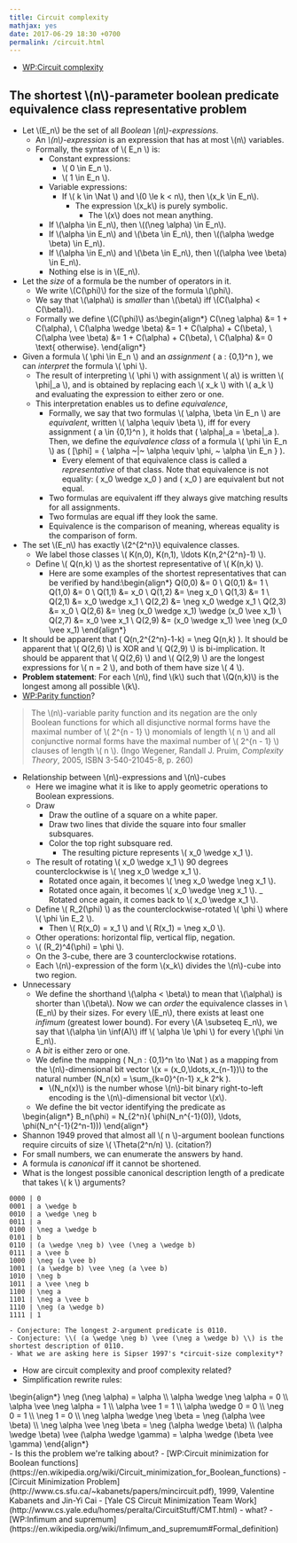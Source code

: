 ```yaml
---
title: Circuit complexity
mathjax: yes
date: 2017-06-29 18:30 +0700
permalink: /circuit.html
---
```


- [WP:Circuit complexity](https://en.wikipedia.org/wiki/Circuit_complexity)

## The shortest \\(n\\)-parameter boolean predicate equivalence class representative problem

- Let \\(E_n\\) be the set of all *Boolean \\(n\\)-expressions*.
    - An *\\(n\\)-expression* is an expression that has at most \\(n\\) variables.
    - Formally, the syntax of \\( E_n \\) is:
        - Constant expressions:
            - \\( 0 \in E_n \\).
            - \\( 1 \in E_n \\).
        - Variable expressions:
            - If \\( k \in \Nat \\) and \\(0 \le k < n\\), then \\(x_k \in E_n\\).
                - The expression \\(x_k\\) is purely symbolic.
                    - The \\(x\\) does not mean anything.
        - If \\(\alpha \in E_n\\), then \\((\neg \alpha) \in E_n\\).
        - If \\(\alpha \in E_n\\) and \\(\beta \in E_n\\), then \\((\alpha \wedge \beta) \in E_n\\).
        - If \\(\alpha \in E_n\\) and \\(\beta \in E_n\\), then \\((\alpha \vee \beta) \in E_n\\).
        - Nothing else is in \\(E_n\\).
- Let the *size* of a formula be the number of operators in it.
    - We write \\(C(\phi)\\) for the size of the formula \\(\phi\\).
    - We say that \\(\alpha\\) is *smaller* than \\(\beta\\) iff \\(C(\alpha) < C(\beta)\\).
    - Formally we define \\(C(\phi)\\) as:<span>\begin{align*}
C(\neg \alpha) &= 1 + C(\alpha),
\\
C(\alpha \wedge \beta) &= 1 + C(\alpha) + C(\beta),
\\
C(\alpha \vee \beta) &= 1 + C(\alpha) + C(\beta),
\\
C(\alpha) &= 0 \text{ otherwise}.
\end{align*}</span>
- Given a formula \\( \phi \in E_n \\) and an *assignment* <span>\( a : \{0,1\}^n \)</span>,
we can *interpret* the formula \\( \phi \\).
    - The result of interpreting \\( \phi \\) with assignment \\( a\\) is written \\( \phi|_a \\),
    and is obtained by replacing each \\( x_k \\) with \\( a_k \\)
    and evaluating the expression to either zero or one.
    - This interpretation enables us to define *equivalence*,
        - Formally, we say that two formulas \\( \alpha, \beta \in E_n \\) are *equivalent*, written \\( \alpha \equiv \beta \\), iff
        for every assignment <span>\( a \in \{0,1\}^n \)</span>, it holds that <span>\( \alpha|_a = \beta|_a \)</span>.
        Then, we define the *equivalence class* of a formula \\( \phi \in E_n \\) as
        <span>\(
        [\phi] = \{ \alpha ~|~ \alpha \equiv \phi, ~ \alpha \in E_n \}
        \)</span>.
            - Every element of that equivalence class is called a *representative* of that class.
            Note that equivalence is not equality: <span>\( x_0 \wedge x_0 \)</span> and <span>\( x_0 \)</span>
            are equivalent but not equal.
        - Two formulas are equivalent iff they always give matching results for all assignments.
        - Two formulas are equal iff they look the same.
        - Equivalence is the comparison of meaning,
        whereas equality is the comparison of form.
- The set \\(E_n\\) has exactly \\(2^{2^n}\\) equivalence classes.
    - We label those classes \\( K(n,0), K(n,1), \ldots K(n,2^{2^n}-1) \\).
    - Define \\( Q(n,k) \\) as the shortest representative of \\( K(n,k) \\).
        - Here are some examples of the shortest representatives
        that can be verified by hand:<span>\begin{align*}
Q(0,0) &= 0
\\ Q(0,1) &= 1
\\ Q(1,0) &= 0
\\ Q(1,1) &= x_0
\\ Q(1,2) &= \neg x_0
\\ Q(1,3) &= 1
\\ Q(2,1) &= x_0 \wedge x_1
\\ Q(2,2) &= \neg x_0 \wedge x_1
\\ Q(2,3) &= x_0
\\ Q(2,6) &= \neg (x_0 \wedge x_1) \wedge (x_0 \vee x_1)
\\ Q(2,7) &= x_0 \vee x_1
\\ Q(2,9) &= (x_0 \wedge x_1) \vee \neg (x_0 \vee x_1)
\end{align*}</span>
- It should be apparent that <span>\( Q(n,2^{2^n}-1-k) = \neg Q(n,k) \)</span>.
It should be apparent that \\( Q(2,6) \\) is XOR and \\( Q(2,9) \\) is bi-implication.
It should be apparent that \\( Q(2,6) \\) and \\( Q(2,9) \\) are the longest expressions for \\( n = 2 \\),
and both of them have size \\( 4 \\).
- **Problem statement**:
For each \\(n\\),
find \\(k\\)
such that \\(Q(n,k)\\) is the longest among all possible \\(k\\).
- [WP:Parity function](https://en.wikipedia.org/wiki/Parity_function)?
> The \\(n\\)-variable parity function and its negation are the only Boolean functions for which
all disjunctive normal forms have the maximal number of \\( 2^{n - 1} \\) monomials of length \\( n \\)
and all conjunctive normal forms have the maximal number of \\( 2^{n - 1} \\) clauses of length \\( n \\).
(Ingo Wegener, Randall J. Pruim, *Complexity Theory*, 2005, ISBN 3-540-21045-8, p. 260)
- Relationship between \\(n\\)-expressions and \\(n\\)-cubes
    - Here we imagine what it is like to apply geometric operations to Boolean expressions.
    - Draw
        - Draw the outline of a square on a white paper.
        - Draw two lines that divide the square into four smaller subsquares.
        - Color the top right subsquare red.
            - The resulting picture represents \\( x_0 \wedge x_1 \\).
    - The result of rotating \\( x_0 \wedge x_1 \\) 90 degrees counterclockwise is \\( \neg x_0 \wedge x_1 \\).
        - Rotated once again, it becomes \\( \neg x_0 \wedge \neg x_1 \\).
        - Rotated once again, it becomes \\( x_0 \wedge \neg x_1 \\).
        _ Rotated once again, it comes back to \\( x_0 \wedge x_1 \\).
    - Define \\( R_2(\phi) \\) as the counterclockwise-rotated \\( \phi \\) where \\( \phi \in E_2 \\).
        - Then \\( R(x_0) = x_1 \\) and \\( R(x_1) = \neg x_0 \\).
    - Other operations:
    horizontal flip,
    vertical flip,
    negation.
    - \\( (R_2)^4(\phi) = \phi \\).
    - On the 3-cube, there are 3 counterclockwise rotations.
    - Each \\(n\\)-expression of the form \\(x_k\\) divides the \\(n\\)-cube into two region.
- Unnecessary
    - We define the shorthand \\(\alpha < \beta\\) to mean that \\(\alpha\\) is shorter than \\(\beta\\).
    Now we can *order* the equivalence classes in \\(E_n\\) by their sizes.
    For every \\(E_n\\), there exists at least one *infimum* (greatest lower bound).
    For every \\(A \subseteq E_n\\),
    we say that \\(\alpha \in \inf(A)\\) iff \\( \alpha \le \phi \\) for every \\(\phi \in E_n\\).
    - A *bit* is either zero or one.
    - We define the mapping <span>\( N_n : \{0,1\}^n \to \Nat \)</span>
    as a mapping from the \\(n\\)-dimensional bit vector \\(x = (x_0,\ldots,x_{n-1})\\)
    to the natural number <span>\(N_n(x) = \sum_{k=0}^{n-1} x_k 2^k \)</span>.
        - \\(N_n(x)\\) is the number whose
        \\(n\\)-bit binary right-to-left encoding is the \\(n\\)-dimensional bit vector \\(x\\).
    - We define the bit vector identifying the predicate as
    <div>\begin{align*}
    B_n(\phi) = N_{2^n}( \phi(N_n^{-1}(0)), \ldots, \phi(N_n^{-1}(2^n-1)))
    \end{align*}</div>
- Shannon 1949 proved that almost all \\( n \\)-argument boolean functions
require circuits of size \\( \Theta(2^n/n) \\). (citation?)
- For small numbers, we can enumerate the answers by hand.
- A formula is *canonical* iff it cannot be shortened.
- What is the longest possible canonical description length of a predicate that takes \\( k \\) arguments?
```
0000 | 0
0001 | a \wedge b
0010 | a \wedge \neg b
0011 | a
0100 | \neg a \wedge b
0101 | b
0110 | (a \wedge \neg b) \vee (\neg a \wedge b)
0111 | a \vee b
1000 | \neg (a \vee b)
1001 | (a \wedge b) \vee \neg (a \vee b)
1010 | \neg b
1011 | a \vee \neg b
1100 | \neg a
1101 | \neg a \vee b
1110 | \neg (a \wedge b)
1111 | 1
```
    - Conjecture: The longest 2-argument predicate is 0110.
    - Conjecture: \\( (a \wedge \neg b) \vee (\neg a \wedge b) \\) is the shortest description of 0110.
    - What we are asking here is Sipser 1997's *circuit-size complexity*?
- How are circuit complexity and proof complexity related?
- Simplification rewrite rules:
<div>\begin{align*}
\neg (\neg \alpha) = \alpha
\\
\alpha \wedge \neg \alpha = 0
\\
\alpha \vee \neg \alpha = 1
\\
\alpha \vee 1 = 1
\\
\alpha \wedge 0 = 0
\\
\neg 0 = 1
\\
\neg 1 = 0
\\
\neg \alpha \wedge \neg \beta = \neg (\alpha \vee \beta)
\\
\neg \alpha \vee \neg \beta = \neg (\alpha \wedge \beta)
\\
(\alpha \wedge \beta) \vee (\alpha \wedge \gamma) = \alpha \wedge (\beta \vee \gamma)
\end{align*}</div>
- Is this the problem we're talking about?
    - [WP:Circuit minimization for Boolean functions](https://en.wikipedia.org/wiki/Circuit_minimization_for_Boolean_functions)
    - [Circuit Minimization Problem](http://www.cs.sfu.ca/~kabanets/papers/mincircuit.pdf), 1999, Valentine Kabanets and Jin-Yi Cai
    - [Yale CS Circuit Minimization Team Work](http://www.cs.yale.edu/homes/peralta/CircuitStuff/CMT.html)
    - what?
        - [WP:Infimum and supremum](https://en.wikipedia.org/wiki/Infimum_and_supremum#Formal_definition)

